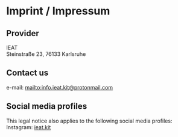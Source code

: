 # Imprint / Impressum

## Provider

IEAT  
Steinstraße 23, 76133 Karlsruhe

## Contact us

e-mail: <mailto:info.ieat.kit@protonmail.com>

## Social media profiles

This legal notice also applies to the following social media profiles:  
Instagram: [ieat.kit](https://www.instagram.com/ieat.kit)